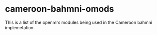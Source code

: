 # cameroon-bahmni-omods
This is a list of the openmrs modules being used in the Cameroon bahmni implemetation
